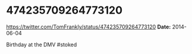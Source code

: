 # 474235709264773120
https://twitter.com/TomFrankly/status/474235709264773120
**Date:** 2014-06-04

Birthday at the DMV #stoked
